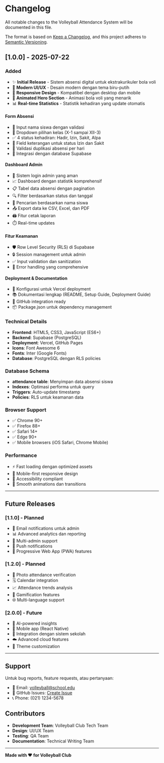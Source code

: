 # Changelog

All notable changes to the Volleyball Attendance System will be documented in this file.

The format is based on [Keep a Changelog](https://keepachangelog.com/en/1.0.0/),
and this project adheres to [Semantic Versioning](https://semver.org/spec/v2.0.0.html).

## [1.0.0] - 2025-07-22

### Added
- ✨ **Initial Release** - Sistem absensi digital untuk ekstrakurikuler bola voli
- 🎨 **Modern UI/UX** - Desain modern dengan tema biru-putih
- 📱 **Responsive Design** - Kompatibel dengan desktop dan mobile
- 🏐 **Animated Hero Section** - Animasi bola voli yang menarik
- 📊 **Real-time Statistics** - Statistik kehadiran yang update otomatis

#### Form Absensi
- 👤 Input nama siswa dengan validasi
- 🏫 Dropdown pilihan kelas (X-1 sampai XII-3)
- ✅ 4 status kehadiran: Hadir, Izin, Sakit, Alpa
- 📝 Field keterangan untuk status Izin dan Sakit
- 🚫 Validasi duplikasi absensi per hari
- 💾 Integrasi dengan database Supabase

#### Dashboard Admin
- 🔐 Sistem login admin yang aman
- 📈 Dashboard dengan statistik komprehensif
- 📋 Tabel data absensi dengan pagination
- 🔍 Filter berdasarkan status dan tanggal
- 🔎 Pencarian berdasarkan nama siswa
- 📤 Export data ke CSV, Excel, dan PDF
- 🖨️ Fitur cetak laporan
- ⏱️ Real-time updates

#### Fitur Keamanan
- 🛡️ Row Level Security (RLS) di Supabase
- 🔒 Session management untuk admin
- ✅ Input validation dan sanitization
- 🚨 Error handling yang comprehensive

#### Deployment & Documentation
- 🚀 Konfigurasi untuk Vercel deployment
- 📚 Dokumentasi lengkap (README, Setup Guide, Deployment Guide)
- 🐙 GitHub integration ready
- 📦 Package.json untuk dependency management

### Technical Details
- **Frontend**: HTML5, CSS3, JavaScript (ES6+)
- **Backend**: Supabase (PostgreSQL)
- **Deployment**: Vercel, GitHub Pages
- **Icons**: Font Awesome 6
- **Fonts**: Inter (Google Fonts)
- **Database**: PostgreSQL dengan RLS policies

### Database Schema
- **attendance table**: Menyimpan data absensi siswa
- **Indexes**: Optimasi performa untuk query
- **Triggers**: Auto-update timestamp
- **Policies**: RLS untuk keamanan data

### Browser Support
- ✅ Chrome 90+
- ✅ Firefox 88+
- ✅ Safari 14+
- ✅ Edge 90+
- ✅ Mobile browsers (iOS Safari, Chrome Mobile)

### Performance
- ⚡ Fast loading dengan optimized assets
- 📱 Mobile-first responsive design
- 🎯 Accessibility compliant
- 🔄 Smooth animations dan transitions

---

## Future Releases

### [1.1.0] - Planned
- 📧 Email notifications untuk admin
- 📊 Advanced analytics dan reporting
- 👥 Multi-admin support
- 🔔 Push notifications
- 📱 Progressive Web App (PWA) features

### [1.2.0] - Planned
- 📸 Photo attendance verification
- 🗓️ Calendar integration
- 📈 Attendance trends analysis
- 🎯 Gamification features
- 🌐 Multi-language support

### [2.0.0] - Future
- 🤖 AI-powered insights
- 📱 Mobile app (React Native)
- 🔗 Integration dengan sistem sekolah
- ☁️ Advanced cloud features
- 🎨 Theme customization

---

## Support

Untuk bug reports, feature requests, atau pertanyaan:
- 📧 Email: volleyball@school.edu
- 🐙 GitHub Issues: [Create Issue](https://github.com/your-username/volleyball-attendance/issues)
- 📞 Phone: (021) 1234-5678

## Contributors

- **Development Team**: Volleyball Club Tech Team
- **Design**: UI/UX Team
- **Testing**: QA Team
- **Documentation**: Technical Writing Team

---

**Made with ❤️ for Volleyball Club**

